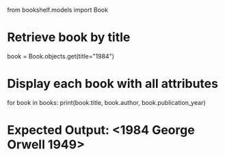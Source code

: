 from bookshelf.models import Book

# Retrieve book by title
book = Book.objects.get(title="1984")

# Display each book with all attributes
for book in books:
    print(book.title, book.author, book.publication_year)
# Expected Output: <1984 George Orwell 1949>
